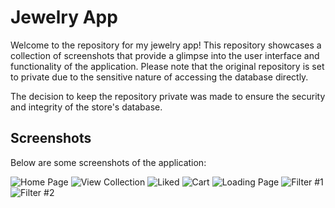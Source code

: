 # Jewelry App

Welcome to the repository for my jewelry app! This repository showcases a collection of screenshots that provide a glimpse into the user interface and functionality of the application. Please note that the original repository is set to private due to the sensitive nature of accessing the database directly.

The decision to keep the repository private was made to ensure the security and integrity of the store's database.
## Screenshots

Below are some screenshots of the application:

![Home Page](home_page.png)
![View Collection](view_collection.png)
![Liked](Liked.png)
![Cart](cart.png)
![Loading Page](loading_page.png)
![Filter #1](filter%231.png)
![Filter #2](filter%232.png)



